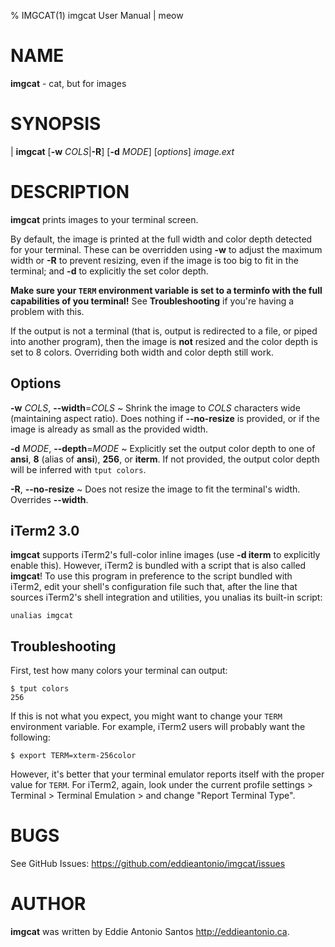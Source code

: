 % IMGCAT(1) imgcat User Manual | meow

# NAME

**imgcat** - cat, but for images

# SYNOPSIS

| **imgcat** \[**-w** _COLS_|**-R**] \[**-d** _MODE_] \[_options_] _image.ext_

# DESCRIPTION

**imgcat** prints images to your terminal screen.

By default, the image is printed at the full width and color depth
detected for your terminal. These can be overridden using **-w** to
adjust the maximum width or **-R** to prevent resizing, even if the
image is too big to fit in the terminal; and **-d** to explicitly the
set color depth.

__Make sure your `TERM` environment variable is set to a terminfo with
the full capabilities of you terminal!__ See **Troubleshooting** if
you're having a problem with this.

If the output is not a terminal (that is, output is redirected to
a file, or piped into another program), then the image is **not**
resized and the color depth is set to 8 colors. Overriding both width
and color depth still work.

## Options

**-w** _COLS_, **--width**=_COLS_
  ~ Shrink the image to _COLS_ characters wide (maintaining aspect ratio).
  Does nothing if **--no-resize** is provided, or if the image is
  already as small as the provided width.

**-d** _MODE_, **--depth**=_MODE_
  ~ Explicitly set the output color depth to one of **ansi**, **8**
  (alias of **ansi**), **256**, or **iterm**. If not provided, the
  output color depth will be inferred with `tput colors`.

**-R**, **--no-resize**
  ~ Does not resize the image to fit the terminal's width. Overrides
  **--width**.

## iTerm2 3.0

**imgcat** supports iTerm2's full-color inline images (use **-d iterm**
to explicitly enable this). However, iTerm2 is bundled with a script
that is also called **imgcat**! To use this program in preference to the
script bundled with iTerm2, edit your shell's configuration file such
that, after the line that sources iTerm2's shell integration and
utilities, you unalias its built-in script:

    unalias imgcat

## Troubleshooting

First, test how many colors your terminal can output:

    $ tput colors
    256

If this is not what you expect, you might want to change your `TERM`
environment variable. For example, iTerm2 users will probably want the
following:

    $ export TERM=xterm-256color

However, it's better that your terminal emulator reports itself with the
proper value for `TERM`. For iTerm2, again, look under the current
profile settings > Terminal > Terminal Emulation > and change "Report
Terminal Type".

# BUGS

See GitHub Issues: <https://github.com/eddieantonio/imgcat/issues>

# AUTHOR

**imgcat** was written by Eddie Antonio Santos <http://eddieantonio.ca>.
